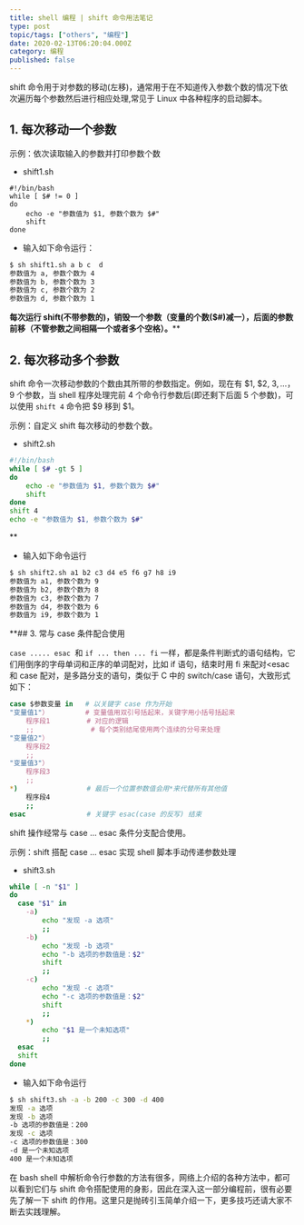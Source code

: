 ```yaml
---
title: shell 编程 | shift 命令用法笔记
type: post
topic/tags: ["others", "编程"]
date: 2020-02-13T06:20:04.000Z
category: 编程
published: false
---
```


shift 命令用于对参数的移动(左移)，通常用于在不知道传入参数个数的情况下依次遍历每个参数然后进行相应处理,常见于 Linux 中各种程序的启动脚本。


## 1. 每次移动一个参数

示例：依次读取输入的参数并打印参数个数

- shift1.sh
```shell
#!/bin/bash
while [ $# != 0 ]
do
    echo -e "参数值为 $1, 参数个数为 $#"
    shift
done
```
- 输入如下命令运行：
```bash
$ sh shift1.sh a b c  d
参数值为 a, 参数个数为 4
参数值为 b, 参数个数为 3
参数值为 c, 参数个数为 2
参数值为 d, 参数个数为 1
```

**每次运行 shift(不带参数的)，销毁一个参数（变量的个数($#)减一），后面的参数前移（不管参数之间相隔一个或者多个空格）。****

## 2. 每次移动多个参数

shift 命令一次移动参数的个数由其所带的参数指定。例如，现在有 $1, $2, $3, ...，$9 个参数，当 shell 程序处理完前 4 个命令行参数后(即还剩下后面 5 个参数)，可以使用 `shift 4` 命令把 $9 移到 $1。

示例：自定义 shift 每次移动的参数个数。

- shift2.sh
```bash
#!/bin/bash
while [ $# -gt 5 ]
do
    echo -e "参数值为 $1, 参数个数为 $#"
    shift
done
shift 4
echo -e "参数值为 $1, 参数个数为 $#"
```
**

- 输入如下命令运行
```bash
$ sh shift2.sh a1 b2 c3 d4 e5 f6 g7 h8 i9
参数值为 a1, 参数个数为 9
参数值为 b2, 参数个数为 8
参数值为 c3, 参数个数为 7
参数值为 d4, 参数个数为 6
参数值为 i9, 参数个数为 1
```
**## 3. 常与 case 条件配合使用

`case ..... esac`  和 `if ... then ... fi` 一样，都是条件判断式的语句结构，它们用倒序的字母单词和正序的单词配对，比如 if 语句，结束时用 fi 来配对<esac 和 case 配对，是多路分支的语句，类似于 C 中的 switch/case 语句，大致形式如下：

```bash
case $参数变量 in   # 以关键字 case 作为开始
"变量值1"）         # 变量值用双引号括起来，关键字用小括号括起来
    程序段1         # 对应的逻辑
    ;;              # 每个类别结尾使用两个连续的分号来处理
"变量值2"）
    程序段2
    ;;
"变量值3"）   
    程序段3   
    ;;  
*)                 # 最后一个位置参数值会用*来代替所有其他值
    程序段4 
    ;;
esac               # 关键字 esac(case 的反写) 结束
```

shift 操作经常与 case ... esac 条件分支配合使用。

示例：shift 搭配 case ... esac 实现 shell 脚本手动传递参数处理

- shift3.sh
```bash
while [ -n "$1" ]  
do  
  case "$1" in   
    -a)  
        echo "发现 -a 选项"  
        ;;  
    -b)  
        echo "发现 -b 选项"  
        echo "-b 选项的参数值是：$2"   
        shift  
        ;;  
    -c)  
        echo "发现 -c 选项"  
        echo "-c 选项的参数值是：$2"  
        shift  
        ;;  
    *)  
        echo "$1 是一个未知选项"  
        ;;  
  esac  
  shift  
done
```

- 输入如下命令运行
```bash
$ sh shift3.sh -a -b 200 -c 300 -d 400
发现 -a 选项
发现 -b 选项
-b 选项的参数值是：200
发现 -c 选项
-c 选项的参数值是：300
-d 是一个未知选项
400 是一个未知选项
```

在 bash shell 中解析命令行参数的方法有很多，网络上介绍的各种方法中，都可以看到它们与 shift 命令搭配使用的身影，因此在深入这一部分编程前，很有必要先了解一下 shift 的作用。这里只是抛砖引玉简单介绍一下，更多技巧还请大家不断去实践理解。
